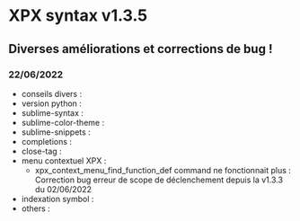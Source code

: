 # XPX syntax v1.3.5

## Diverses améliorations et corrections de bug !

### 22/06/2022
* conseils divers :
* version python :
* sublime-syntax :
* sublime-color-theme :
* sublime-snippets :
* completions :
* close-tag :
* menu contextuel XPX :
	- xpx_context_menu_find_function_def command ne fonctionnait plus : Correction bug erreur de scope de déclenchement
		depuis la v1.3.3 du 02/06/2022
* indexation symbol :
* others :
